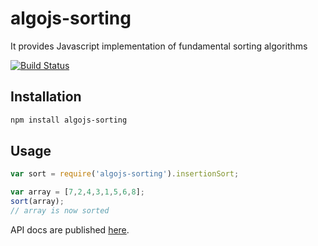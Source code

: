 # algojs-sorting
It provides Javascript implementation of fundamental sorting algorithms

[![Build Status][travis-image]][travis-url]


## Installation

```bash
npm install algojs-sorting
```

## Usage

```javascript
var sort = require('algojs-sorting').insertionSort;

var array = [7,2,4,3,1,5,6,8];
sort(array);
// array is now sorted
```

API docs are published <a href="http://angiolep.github.io/algojs-sorting" target="_blank">here</a>.

[travis-image]: https://travis-ci.org/angiolep/algojs-sorting.svg?branch=master
[travis-url]: https://travis-ci.org/angiolep/algojs-sorting
